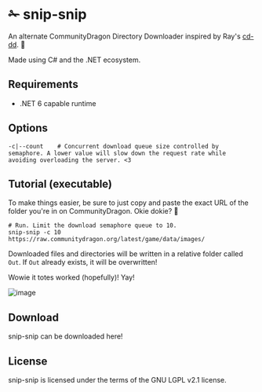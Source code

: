 # ✁ snip-snip

An alternate CommunityDragon Directory Downloader inspired by Ray's [cd-dd](https://github.com/Hi-Ray/cd-dd/). 💜

Made using C# and the .NET ecosystem.

## Requirements
- .NET 6 capable runtime

## Options
```shell
-c|--count    # Concurrent download queue size controlled by semaphore. A lower value will slow down the request rate while avoiding overloading the server. <3
```

## Tutorial (executable)
To make things easier, be sure to just copy and paste the exact URL of the folder you're in on CommunityDragon. Okie dokie?  :green_heart:
```shell
# Run. Limit the download semaphore queue to 10.
snip-snip -c 10 https://raw.communitydragon.org/latest/game/data/images/
```
Downloaded files and directories will be written in a relative folder called `Out`. If `Out` already exists, it will be overwritten!

Wowie it totes worked (hopefully)! Yay!

![image](https://user-images.githubusercontent.com/87099578/227379900-eefcc844-553b-4f66-8f46-889935270e5a.png)


## Download
snip-snip can be downloaded here!

## License
snip-snip is licensed under the terms of the GNU LGPL v2.1 license.
